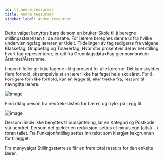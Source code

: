 ```yaml
---
id: tf_andre_ressurser
title: Andre ressurser
sidebar_label: Andre ressurser
---
```


Dette valget benyttes bare dersom en bruker iSkole til å beregne stilllingsstørrelsen til de ansatte. For lærere beregnes denne ut fra hvilke undervisningsfag læreren er tildelt. Tildelingen av fag redigeres fra valgene Klassefag, Gruppefag og Tolærerfag. Hvor stor prosentvis del av hel stilling hvert fag representerer, er gitt fra Grunnlagsdata>Fag gjennom brøken Årstimer/Årsramme.

I noen tilfeller gir ikke fagene riktig prosent for alle lærerne. Det kan skyldes flere forhold, eksempelvis at en lærer ikke har faget hele skoleåret. For å korrigere for slike forhold, kan en legge til, eller trekke fra, ressurs til navngitte lærere.

![image](https://user-images.githubusercontent.com/80097133/117817919-61145f00-b268-11eb-80aa-28c4bcc11a45.png)

Finn riktig person fra nedtrekkslisten for Lærer, og trykk på Legg til. 

![image](https://user-images.githubusercontent.com/80097133/117818627-16471700-b269-11eb-926d-822cf06df1d3.png)

Dersom iSkole ikke benyttes til budsjettering, lar en Kategori og Postkode stå uendret. Dersom det gjelder en reduksjon, settes et minustegn (altså - ) foran tallet. Fra Funksjon/stilling settes inn tekst som klargjør bakgrunnen for tillegget.

Fra menyvalget Stillingsstørrelse får en frem total ressurs for den enkelte lærer.
